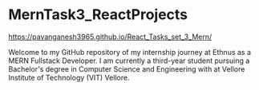 # MernTask3_ReactProjects
https://pavanganesh3965.github.io/React_Tasks_set_3_Mern/


Welcome to my GitHub repository of my internship journey at Ethnus as a MERN Fullstack Developer. I am currently a third-year student pursuing a Bachelor's degree in Computer Science and Engineering with at Vellore Institute of Technology (VIT) Vellore.
